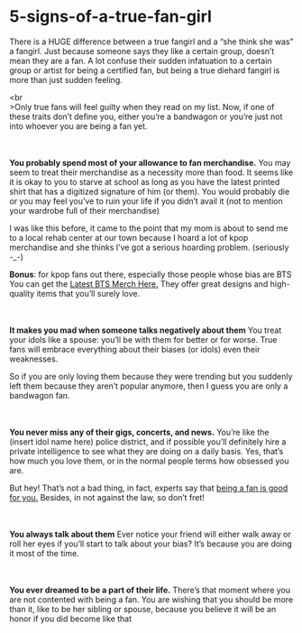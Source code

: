 # 5-signs-of-a-true-fan-girl

There is a HUGE difference between a true fangirl and a “she think she was” a fangirl. Just because someone says they like a certain group, doesn’t mean they are a fan. A lot confuse their sudden infatuation to a certain group or artist for being a certified fan, but being a true diehard fangirl is more than just sudden feeling.

<br<br>>Only true fans will feel guilty when they read on my list. Now, if one of these traits don’t define you, either you’re a bandwagon or you’re just not into whoever you are being a fan yet.

<br><br><strong>You probably spend most of your allowance to fan merchandise.</strong>
You may seem to treat their merchandise as a necessity more than food. It seems like it is okay to you to starve at school as long as you have the latest printed shirt that has a digitized signature of him (or them). You would probably die or you may feel you’ve to ruin your life if you didn’t avail it (not to mention your wardrobe full of their merchandise)

I was like this before, it came to the point that my mom is about to send me to a local rehab center at our town because I hoard a lot of kpop merchandise and she thinks I’ve got a serious hoarding problem. (seriously -_-)

<strong>Bonus</strong>: for kpop fans out there, especially those people whose bias are BTS You can get the <a href="https://www.bibimboxkorea.com">Latest BTS Merch Here.</a> They offer great designs and high-quality items that you’ll surely love.

<br><br><strong>It makes you mad when someone talks negatively about them</strong>
You treat your idols like a spouse: you’ll be with them for better or for worse. True fans will embrace everything about their biases (or idols) even their weaknesses.

So if you are only loving them because they were trending but you suddenly left them because they aren’t popular anymore, then I guess you are only a bandwagon fan.

<br><br><strong>You never miss any of their gigs, concerts, and news.</strong>
You’re like the (insert idol name here) police district, and if possible you’ll definitely hire a private intelligence to see what they are doing on a daily basis. Yes, that’s how much you love them, or in the normal people terms how obsessed you are.

But hey! That’s not a bad thing, in fact, experts say that <a href="https://www.huffingtonpost.com/inverse/why-being-a-fan-is-good-for-you_b_8339938.html">being a fan is good for you.</a> Besides, in not against the law, so don’t fret!

<br><br><strong>You always talk about them</strong>
Ever notice your friend will either walk away or roll her eyes if you’ll start to talk about your bias? It’s because you are doing it most of the time.

<br><br><strong>You ever dreamed to be a part of their life.</strong>
There’s that moment where you are not contented with being a fan. You are wishing that you should be more than it, like to be her sibling or spouse, because you believe it will be an honor if you did become like that
